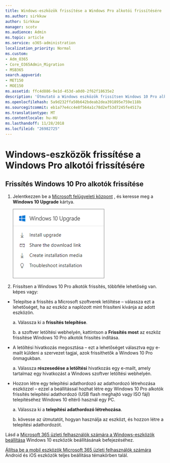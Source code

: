 ```yaml
---
title: Windows-eszközök frissítése a Windows Pro alkotói frissítésére
ms.author: sirkkuw
author: Sirkkuw
manager: scotv
ms.audience: Admin
ms.topic: article
ms.service: o365-administration
localization_priority: Normal
ms.custom:
- Adm_O365
- Core_O365Admin_Migration
- MSB365
search.appverid:
- MET150
- MOE150
ms.assetid: ffc4d886-9e1d-453d-a0d0-2f62f18635e2
description: 'Útmutató a Windows eszközök frissítsen Windows 10 Pro alkotók frissítés. '
ms.openlocfilehash: 5a9d232ffa50b642bdeab2dea391895e759e118b
ms.sourcegitcommit: eb1a77e4cc4e8f564a1c78d2ef53d7245fe4517a
ms.translationtype: MT
ms.contentlocale: hu-HU
ms.lasthandoff: 11/28/2018
ms.locfileid: "26982725"
---
```

# <a name="upgrade-windows-devices-to-windows-pro-creators-update"></a>Windows-eszközök frissítése a Windows Pro alkotói frissítésére

## <a name="upgrade-to-windows-10-pro-creators-update"></a>Frissítés Windows 10 Pro alkotók frissítése

1. Jelentkezzen be a [Microsoft felügyeleti központ](https://portal.office.com/adminportal/home) , és keresse meg a **Windows 10 Upgrade** kártya. 
    
    ![Az admin center Windows 10 Upgrade kártya.](media/066f47bf-7b88-4fea-8fd0-82798ea66716.png)
  
2. Frissítsen a Windows 10 Pro alkotók frissítés, többféle lehetőség van. képes vagy:
    
- Telepítse a frissítés a Microsoft szoftverek letöltése – válassza ezt a lehetőséget, ha az eszköz a naplózott mint frissíteni kívánja az adott eszközön.
    
  a. Válassza ki a **frissítés telepítése**.
    
  b. a szoftver letöltési webhelyén, kattintson a **Frissítés most** az eszköz frissítése Windows 10 Pro alkotók frissítés indítása. 
    
- A letöltési hivatkozás megosztása – ezt a lehetőséget választva egy e-mailt küldeni a szervezet tagjai, azok frissíthetők a Windows 10 Pro önmagukban.
 
   a. Válassza **részesedése a letöltési** hivatkozás egy e-mailt, amely tartalmaz egy hivatkozást a Windows szoftver letöltési webhelyén. 
    
 - Hozzon létre egy telepítési adathordozó az adathordozó létrehozása eszközzel – ezzel a beállítással hozhat létre egy Windows 10 Pro alkotók frissítés telepítési adathordozó (USB flash meghajtó vagy ISO fájl) telepítéséhez Windows 10 eltérő használ egy PC.
    
    a. Válassza ki a **telepítési adathordozó létrehozása**.
    
    b. kövesse az útmutatót, hogyan használja az eszközt, és hozzon létre a telepítési adathordozót. 
    
Lásd a [Microsoft 365 üzleti felhasználók számára a Windows-eszközök beállítása](set-up-windows-devices.md) Windows 10 eszközök beállításának befejezéséhez. 
  
[Állítsa be a mobil eszközök Microsoft 365 üzleti felhasználók számára](set-up-mobile-devices.md) Android és iOS eszközök teljes beállítása témakörben talál. 
  
